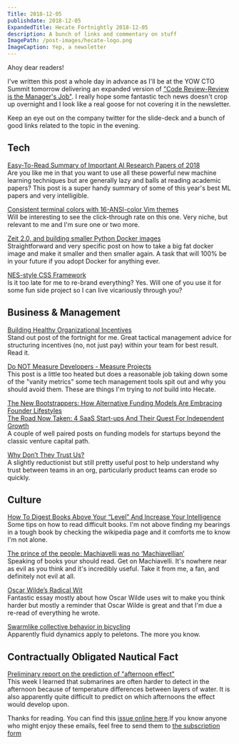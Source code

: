```yaml
---
Title: 2018-12-05
publishdate: 2018-12-05
ExpandedTitle: Hecate Fortnightly 2018-12-05
description: A bunch of links and commentary on stuff
ImagePath: /post-images/hecate-logo.png
ImageCaption: Yep, a newsletter
---
```

Ahoy dear readers!

I've written this post a whole day in advance as I'll be at the YOW CTO Summit tomorrow delivering an expanded version of ["Code Review-Review is the Manager's Job"](https://hecate.co/blog/code-review-review-is-the-managers-job). I really hope some fantastic tech news doesn't crop up overnight and I look like a real goose for not covering it in the newsletter.

Keep an eye out on the company twitter for the slide-deck and a bunch of good links related to the topic in the evening.

## Tech

[Easy-To-Read Summary of Important AI Research Papers of 2018](https://www.topbots.com/most-important-ai-research-papers-2018/)<br>
Are you like me in that you want to use all these powerful new machine learning techniques but are generally lazy and balls at reading academic papers? This post is a super handy summary of some of this year's best ML papers and very intelligible.

[Consistent terminal colors with 16-ANSI-color Vim themes](https://jeffkreeftmeijer.com/vim-16-color/)<br>
Will be interesting to see the click-through rate on this one. Very niche, but relevant to me and I'm sure one or two more.

[Zeit 2.0, and building smaller Python Docker images](https://simonwillison.net/2018/Nov/19/smaller-python-docker-images/)<br>
Straightforward and very specific post on how to take a big fat docker image and make it smaller and then smaller again. A task that will 100% be in your future if you adopt Docker for anything ever.

[NES-style CSS Framework](https://bcrikko.github.io/NES.css/)<br>
Is it too late for me to re-brand everything? Yes. Will one of you use it for some fun side project so I can live vicariously through you?

## Business & Management

[Building Healthy Organizational Incentives](https://medium.com/@kswanson/building-healthy-organizational-incentives-91b051c57b76)<br>
Stand out post of the fortnight for me. Great tactical management advice for structuring incentives (no, not just pay) within your team for best result. Read it.

[Do NOT Measure Developers - Measure Projects](https://anaxi.com/blog/2018/11/25/do-not-measure-developers-measure-projects/)<br>
This post is a little too heated but does a reasonable job taking down some of the "vanity metrics" some tech management tools spit out and why you should avoid them. These are things I'm trying to _not_ build into Hecate.

[The New Bootstrappers: How Alternative Funding Models Are Embracing Founder Lifestyles](https://medium.com/swlh/the-new-bootstrappers-how-alternative-funding-models-are-embracing-founder-lifestyles-bd66a6656120)<br>
[The Road Now Taken: 4 SaaS Start-ups And Their Quest For Independent Growth](https://www.outseta.com/posts/saas-start-ups-quest-for-independent-growth)<br>
A couple of well paired posts on funding models for startups beyond the classic venture capital path.

[Why Don’t They Trust Us?](https://hackernoon.com/why-dont-they-trust-us-9d942338d848)<br>
A slightly reductionist but still pretty useful post to help understand why trust between teams in an org, particularly product teams can erode so quickly.

## Culture

[How To Digest Books Above Your “Level” And Increase Your Intelligence](https://medium.com/@RyanHoliday/how-to-digest-books-above-your-level-and-increase-your-intelligence-a11bd134da13)<br>
Some tips on how to read difficult books. I'm not above finding my bearings in a tough book by checking the wikipedia page and it comforts me to know I'm not alone.

[The prince of the people: Machiavelli was no ‘Machiavellian’](https://aeon.co/essays/the-prince-of-the-people-machiavelli-was-no-machiavellian)<br>
Speaking of books your should read. Get on Machiavelli. It's nowhere near as evil as you think and it's incredibly useful. Take it from me, a fan, and definitely not evil at all.

[Oscar Wilde’s Radical Wit](https://www.laphamsquarterly.org/roundtable/oscar-wildes-radical-wit)<br>
Fantastic essay mostly about how Oscar Wilde uses wit to make you think harder but mostly a reminder that Oscar Wilde is great and that I'm due a re-read of everything he wrote.

[Swarmlike collective behavior in bicycling](https://phys.org/news/2018-11-swarmlike-behavior-bicycling.html)<br>
Apparently fluid dynamics apply to peletons. The more you know.

## Contractually Obligated Nautical Fact

[Preliminary report on the prediction of "afternoon effect"](https://darchive.mblwhoilibrary.org/handle/1912/2044)<br>
This week I learned that submarines are often harder to detect in the afternoon because of temperature differences between layers of water. It is also apparently quite difficult to predict on which afternoons the effect would develop upon.

Thanks for reading. You can find this [issue online here](https://hecate.co/newsletter/2018-12-04).If you know anyone who might enjoy these emails, feel free to send them to [the subscription form](https://emailoctopus.com/lists/5eac411b-30c7-11e8-a3c9-06b79b628af2/forms/subscribe)

